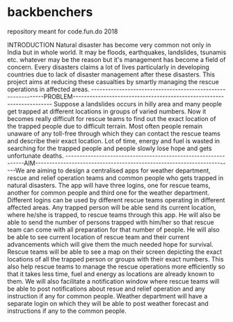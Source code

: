 # backbenchers
repository meant for code.fun.do 2018

                                                   
INTRODUCTION
Natural disaster has become very common not only in India but in whole world. It may be floods, earthquakes, landslides, tsunamis etc.  whatever may be the reason but it's management has become a field of concern. Every disasters claims a lot of lives particularly in developing countries due to lack of disaster management after these disasters. This project aims at reducing these casualties by smartly managing the rescue operations in affected areas. 
-------------------------------------------------------------PROBLEM----------------------------------------------------------------------
Suppose a landslides occurs in hilly area and many people get trapped at different locations in groups of varied numbers. Now it becomes really difficult for rescue teams to find out the exact location of the trapped people due to difficult terrain. Most often people remain unaware of any toll-free through which they can contact the rescue teams and describe their exact location. Lot of time, energy and fuel is wasted in searching for the trapped people and people slowly lose hope and gets unfortunate deaths.
---------------------------------------------------------------AIM-----------------------------------------------------------------------We are aiming to design a centralised apps for weather department, rescue and relief operation teams and common people who gets trapped in natural disasters. The app will have three logins, one for rescue teams, another for common people and third one for the weather department. Different logins can be used by different rescue teams operating in different affected areas. Any trapped person will be able send its current location, where he/she is trapped, to rescue teams through this app. He will also be able to send the number of persons trapped with him/her so that rescue team can come with all preparation for that number of people. He will also be able to see current location of rescue team and their current advancements which will give them the much needed hope for survival.  Rescue teams will be able to see a map on their screen depicting the exact locations of all the trapped person or groups with their exact numbers. This also help rescue teams to manage the rescue operations more efficiently so that it takes less time,  fuel and energy as locations are already known to them. We will also facilitate a notification window where rescue teams will be able to post notifications about resue and relief operation and any instruction if any for common people. Weather department will have a separate login on which they will be able to post weather forecast and instructions if any to the common people. 
